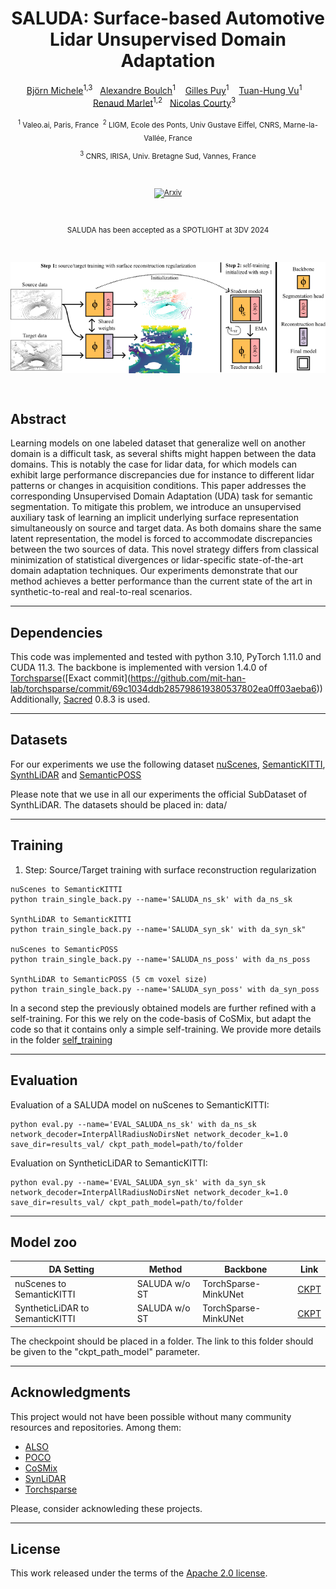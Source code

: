 
<div align='center'>

# SALUDA: Surface-based Automotive Lidar Unsupervised Domain Adaptation

[Björn Michele](https://bjoernmichele.com)<sup>1,3</sup>&nbsp;&nbsp;
[Alexandre Boulch](https://boulch.eu/)<sup>1</sup>&nbsp;&nbsp;&nbsp;
[Gilles Puy](https://sites.google.com/site/puygilles/)<sup>1</sup>&nbsp;&nbsp;&nbsp;
[Tuan-Hung Vu](https://tuanhungvu.github.io/)<sup>1</sup>&nbsp;&nbsp;&nbsp;
[Renaud Marlet](http://imagine.enpc.fr/~marletr/)<sup>1,2</sup>&nbsp;&nbsp;
[Nicolas Courty](https://people.irisa.fr/Nicolas.Courty/)<sup>3</sup>&nbsp;&nbsp;&nbsp;

<sub>
<sup>1</sup> Valeo.ai, Paris, France&nbsp;
<sup>2</sup> LIGM, Ecole des Ponts, Univ Gustave Eiffel, CNRS, Marne-la-Vallée, France

<sup>3</sup> CNRS, IRISA, Univ. Bretagne Sud, Vannes, France
</sub>

<br/>

[![Arxiv](https://img.shields.io/badge/paper-arxiv.2304.03251-B31B1B.svg)](https://arxiv.org/abs/2304.03251)


<br/>

SALUDA has been accepted as a SPOTLIGHT at 3DV 2024

<br/>


![Overview](doc/architecture2.png)

</div>

<br/>


## Abstract
Learning models on one labeled dataset that generalize well on another domain is a difficult task, as several shifts might happen between the data domains. This is notably the case for lidar data, for which models can exhibit large performance discrepancies due for instance to different lidar patterns or changes in acquisition conditions. This paper addresses the corresponding Unsupervised Domain Adaptation (UDA) task for semantic segmentation. To mitigate this problem, we introduce an unsupervised auxiliary task of learning an implicit underlying surface representation simultaneously on source and target data. As both domains share the same latent representation, the model is forced to accommodate discrepancies between the two sources of data. This novel strategy differs from classical minimization of statistical divergences or lidar-specific state-of-the-art domain adaptation techniques. Our experiments demonstrate that our method achieves a better performance than the current state of the art in synthetic-to-real and real-to-real scenarios.

---

## Dependencies

This code was implemented and tested with python 3.10, PyTorch 1.11.0 and CUDA 11.3.
The backbone is implemented with version 1.4.0 of [Torchsparse](https://github.com/mit-han-lab/torchsparse.)([Exact commit](https://github.com/mit-han-lab/torchsparse/commit/69c1034ddb285798619380537802ea0ff03aeba6))
Additionally, [Sacred](https://github.com/IDSIA/sacred) 0.8.3 is used. 


---
## Datasets 

For our experiments we use the following dataset [nuScenes](https://www.nuscenes.org/nuscenes), [SemanticKITTI](http://www.semantic-kitti.org/dataset.html), [SynthLiDAR](https://github.com/xiaoaoran/SynLiDAR) and [SemanticPOSS](http://www.poss.pku.edu.cn/semanticposs.html)

Please note that we use in all our experiments the official SubDataset of SynthLiDAR. 
The datasets should be placed in: data/

---

## Training 

1. Step:  Source/Target training with surface reconstruction regularization
```
nuScenes to SemanticKITTI
python train_single_back.py --name='SALUDA_ns_sk' with da_ns_sk

SynthLiDAR to SemanticKITTI
python train_single_back.py --name='SALUDA_syn_sk' with da_syn_sk"

nuScenes to SemanticPOSS
python train_single_back.py --name='SALUDA_ns_poss' with da_ns_poss

SynthLiDAR to SemanticPOSS (5 cm voxel size)
python train_single_back.py --name='SALUDA_syn_poss' with da_syn_poss
```

In a second step the previously obtained models are further refined with a self-training. For this we rely on the code-basis of CoSMix, but adapt the code so that it contains only a simple self-training. We provide more details in the folder [self_training](self_training/README.md)

---

## Evaluation

Evaluation of a SALUDA model on nuScenes to SemanticKITTI: 

```
python eval.py --name='EVAL_SALUDA_ns_sk' with da_ns_sk network_decoder=InterpAllRadiusNoDirsNet network_decoder_k=1.0 save_dir=results_val/ ckpt_path_model=path/to/folder
```

Evaluation on SyntheticLiDAR to SemanticKITTI:

```
python eval.py --name='EVAL_SALUDA_syn_sk' with da_syn_sk network_decoder=InterpAllRadiusNoDirsNet network_decoder_k=1.0 save_dir=results_val/ ckpt_path_model=path/to/folder
```

---
## Model zoo

DA Setting | Method | Backbone | Link |
---|---|---|---|
nuScenes to SemanticKITTI | SALUDA w/o ST |TorchSparse-MinkUNet  | [CKPT](https://github.com/valeoai/SALUDA/releases/download/v0.0.0/ns_sk_saluda_wo_st.zip) |
SyntheticLiDAR to SemanticKITTI | SALUDA  w/o ST |TorchSparse-MinkUNet  |  [CKPT](https://github.com/valeoai/SALUDA/releases/download/v0.0.0/syn_sk_saluda_wo_st.zip) |

The checkpoint should be placed in a folder. The link to this folder should be given to the "ckpt_path_model" parameter.  

---

## Acknowledgments

This project would not have been possible without many community resources and repositories. Among them:

- [ALSO](https://github.com/valeoai/ALSO/)
- [POCO](https://github.com/valeoai/POCO)
- [CoSMix](https://github.com/saltoricristiano/cosmix-uda/)
- [SynLiDAR](https://github.com/xiaoaoran/SynLiDAR)
- [Torchsparse](https://github.com/mit-han-lab/torchsparse)

Please, consider acknowleding these projects.

---

## License

This work released under the terms of the [Apache 2.0 license](LICENSE).

